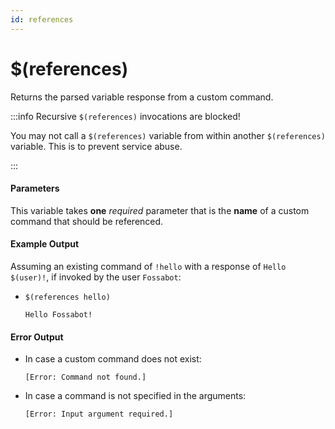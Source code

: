```yaml
---
id: references
---
```


# $(references)

Returns the parsed variable response from a custom command.

:::info Recursive `$(references)` invocations are blocked!

You may not call a `$(references)` variable from within another `$(references)` variable. This is to prevent service abuse.

:::

#### Parameters

This variable takes **one** *required* parameter that is the **name** of a custom command that should be referenced.

#### Example Output

Assuming an existing command of `!hello` with a response of `Hello $(user)!`, if invoked by the user `Fossabot`:

* `$(references hello)`

    ```
    Hello Fossabot!
    ```

#### Error Output

* In case a custom command does not exist:

    ```
    [Error: Command not found.]
    ```

* In case a command is not specified in the arguments:

    ```
    [Error: Input argument required.]
    ```
